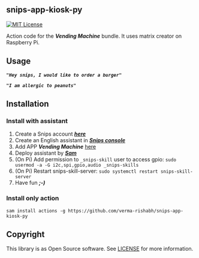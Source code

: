 ## snips-app-kiosk-py
[![MIT License](https://img.shields.io/badge/license-MIT-blue.svg)](https://github.com/snipsco/snips-app-relay-switch/blob/master/LICENSE)

Action code for the ***Vending Machine*** bundle. It uses matrix creator on Raspberry Pi.

## Usage
***```"Hey snips, I would like to order a burger"```***

***```"I am allergic to peanuts"```***

## Installation

### Install with assistant
1. Create a Snips account ***[here](https://console.snips.ai/?ref=Qr4Gq17mkPk)***
2. Create an English assistant in ***[Snips console](https://console.snips.ai/)***
3. Add APP ***Vending Machine*** [here](https://console.snips.ai/store/en/skill_Kpl1grmn07D)
4. Deploy assistant by ***[Sam](https://snips.gitbook.io/documentation/console/deploy-your-assistant)***
5. (On Pi) Add permission to `_snips-skill` user to access gpio: `sudo usermod -a -G i2c,spi,gpio,audio _snips-skills`
6. (On Pi) Restart snips-skill-server: `sudo systemctl restart snips-skill-server`
7. Have fun ***;-)***

### Install only action
```
sam install actions -g https://github.com/verma-rishabh/snips-app-kiosk-py
```



## Copyright

This library is as Open Source software. See [LICENSE](https://github.com/verma-rishabh/snips-app-kiosk-py/blob/master/LICENSE) for more information.
